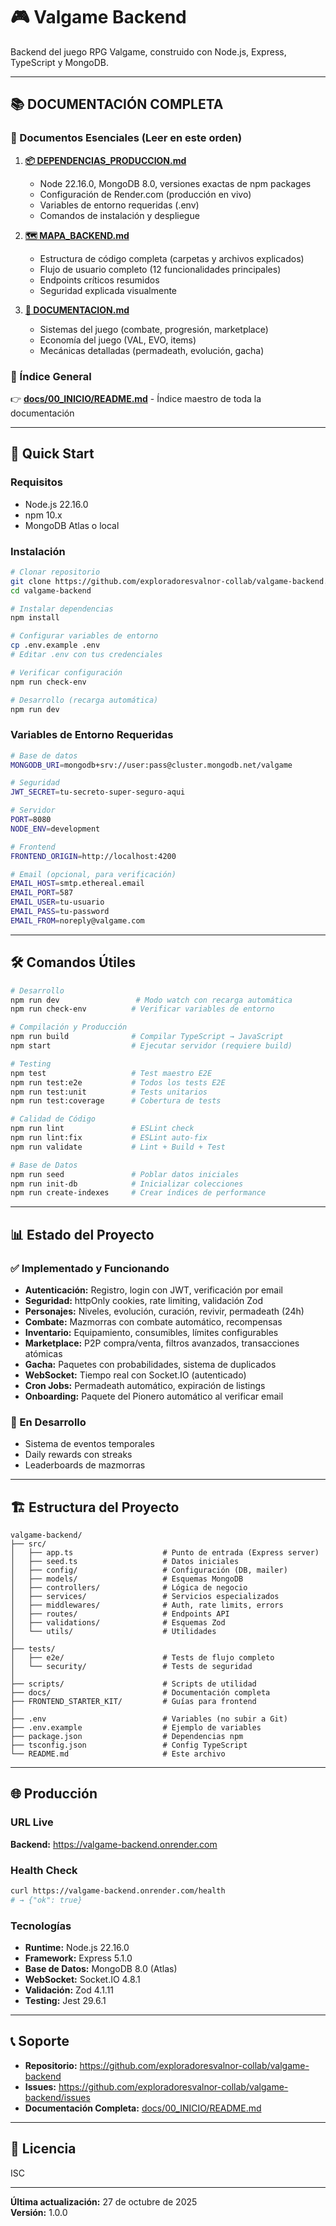 # 🎮 Valgame Backend

Backend del juego RPG Valgame, construido con Node.js, Express, TypeScript y MongoDB.

---

## 📚 DOCUMENTACIÓN COMPLETA

### 🎯 Documentos Esenciales (Leer en este orden)

1. **[📦 DEPENDENCIAS_PRODUCCION.md](docs/DEPENDENCIAS_PRODUCCION.md)**
   - Node 22.16.0, MongoDB 8.0, versiones exactas de npm packages
   - Configuración de Render.com (producción en vivo)
   - Variables de entorno requeridas (.env)
   - Comandos de instalación y despliegue

2. **[🗺️ MAPA_BACKEND.md](docs/MAPA_BACKEND.md)**
   - Estructura de código completa (carpetas y archivos explicados)
   - Flujo de usuario completo (12 funcionalidades principales)
   - Endpoints críticos resumidos
   - Seguridad explicada visualmente

3. **[📖 DOCUMENTACION.md](docs/DOCUMENTACION.md)**
   - Sistemas del juego (combate, progresión, marketplace)
   - Economía del juego (VAL, EVO, items)
   - Mecánicas detalladas (permadeath, evolución, gacha)

### 📂 Índice General
👉 **[docs/00_INICIO/README.md](docs/00_INICIO/README.md)** - Índice maestro de toda la documentación

---

## 🚀 Quick Start

### Requisitos
- Node.js 22.16.0
- npm 10.x
- MongoDB Atlas o local

### Instalación

```bash
# Clonar repositorio
git clone https://github.com/exploradoresvalnor-collab/valgame-backend.git
cd valgame-backend

# Instalar dependencias
npm install

# Configurar variables de entorno
cp .env.example .env
# Editar .env con tus credenciales

# Verificar configuración
npm run check-env

# Desarrollo (recarga automática)
npm run dev
```

### Variables de Entorno Requeridas

```bash
# Base de datos
MONGODB_URI=mongodb+srv://user:pass@cluster.mongodb.net/valgame

# Seguridad
JWT_SECRET=tu-secreto-super-seguro-aqui

# Servidor
PORT=8080
NODE_ENV=development

# Frontend
FRONTEND_ORIGIN=http://localhost:4200

# Email (opcional, para verificación)
EMAIL_HOST=smtp.ethereal.email
EMAIL_PORT=587
EMAIL_USER=tu-usuario
EMAIL_PASS=tu-password
EMAIL_FROM=noreply@valgame.com
```

---

## 🛠️ Comandos Útiles

```bash
# Desarrollo
npm run dev                 # Modo watch con recarga automática
npm run check-env          # Verificar variables de entorno

# Compilación y Producción
npm run build              # Compilar TypeScript → JavaScript
npm start                  # Ejecutar servidor (requiere build)

# Testing
npm test                   # Test maestro E2E
npm run test:e2e           # Todos los tests E2E
npm run test:unit          # Tests unitarios
npm run test:coverage      # Cobertura de tests

# Calidad de Código
npm run lint               # ESLint check
npm run lint:fix           # ESLint auto-fix
npm run validate           # Lint + Build + Test

# Base de Datos
npm run seed               # Poblar datos iniciales
npm run init-db            # Inicializar colecciones
npm run create-indexes     # Crear índices de performance
```

---

## 📊 Estado del Proyecto

### ✅ Implementado y Funcionando

- **Autenticación:** Registro, login con JWT, verificación por email
- **Seguridad:** httpOnly cookies, rate limiting, validación Zod
- **Personajes:** Niveles, evolución, curación, revivir, permadeath (24h)
- **Combate:** Mazmorras con combate automático, recompensas
- **Inventario:** Equipamiento, consumibles, límites configurables
- **Marketplace:** P2P compra/venta, filtros avanzados, transacciones atómicas
- **Gacha:** Paquetes con probabilidades, sistema de duplicados
- **WebSocket:** Tiempo real con Socket.IO (autenticado)
- **Cron Jobs:** Permadeath automático, expiración de listings
- **Onboarding:** Paquete del Pionero automático al verificar email

### 🔧 En Desarrollo

- Sistema de eventos temporales
- Daily rewards con streaks
- Leaderboards de mazmorras

---

## 🏗️ Estructura del Proyecto

```
valgame-backend/
├── src/
│   ├── app.ts                    # Punto de entrada (Express server)
│   ├── seed.ts                   # Datos iniciales
│   ├── config/                   # Configuración (DB, mailer)
│   ├── models/                   # Esquemas MongoDB
│   ├── controllers/              # Lógica de negocio
│   ├── services/                 # Servicios especializados
│   ├── middlewares/              # Auth, rate limits, errors
│   ├── routes/                   # Endpoints API
│   ├── validations/              # Esquemas Zod
│   └── utils/                    # Utilidades
│
├── tests/
│   ├── e2e/                      # Tests de flujo completo
│   └── security/                 # Tests de seguridad
│
├── scripts/                      # Scripts de utilidad
├── docs/                         # Documentación completa
├── FRONTEND_STARTER_KIT/         # Guías para frontend
│
├── .env                          # Variables (no subir a Git)
├── .env.example                  # Ejemplo de variables
├── package.json                  # Dependencias npm
├── tsconfig.json                 # Config TypeScript
└── README.md                     # Este archivo
```

---

## 🌐 Producción

### URL Live
**Backend:** https://valgame-backend.onrender.com

### Health Check
```bash
curl https://valgame-backend.onrender.com/health
# → {"ok": true}
```

### Tecnologías
- **Runtime:** Node.js 22.16.0
- **Framework:** Express 5.1.0
- **Base de Datos:** MongoDB 8.0 (Atlas)
- **WebSocket:** Socket.IO 4.8.1
- **Validación:** Zod 4.1.11
- **Testing:** Jest 29.6.1

---

## 📞 Soporte

- **Repositorio:** https://github.com/exploradoresvalnor-collab/valgame-backend
- **Issues:** https://github.com/exploradoresvalnor-collab/valgame-backend/issues
- **Documentación Completa:** [docs/00_INICIO/README.md](docs/00_INICIO/README.md)

---

## 📝 Licencia

ISC

---

**Última actualización:** 27 de octubre de 2025  
**Versión:** 1.0.0
